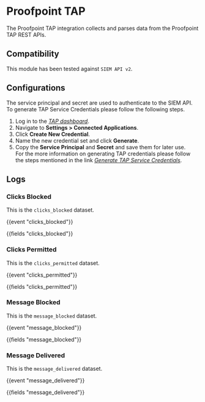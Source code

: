 # Proofpoint TAP

The Proofpoint TAP integration collects and parses data from the Proofpoint TAP REST APIs.

## Compatibility

This module has been tested against `SIEM API v2`.

## Configurations

The service principal and secret are used to authenticate to the SIEM API. To generate TAP Service Credentials please follow the following steps.  
1. Log in to the [_TAP dashboard_](https://threatinsight.proofpoint.com).  
2. Navigate to **Settings > Connected Applications**.  
3. Click **Create New Credential**.  
4. Name the new credential set and click **Generate**.  
5. Copy the **Service Principal** and **Secret** and save them for later use.  
For the more information on generating TAP credentials please follow the steps mentioned in the link [_Generate TAP Service Credentials_](https://ptr-docs.proofpoint.com/ptr-guides/integrations-files/ptr-tap/#generate-tap-service-credentials).


## Logs

### Clicks Blocked

This is the `clicks_blocked` dataset.

{{event "clicks_blocked"}}

{{fields "clicks_blocked"}}

### Clicks Permitted

This is the `clicks_permitted` dataset.

{{event "clicks_permitted"}}

{{fields "clicks_permitted"}}

### Message Blocked 

This is the `message_blocked` dataset.

{{event "message_blocked"}}

{{fields "message_blocked"}}

### Message Delivered 

This is the `message_delivered` dataset.

{{event "message_delivered"}}

{{fields "message_delivered"}}
